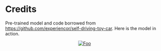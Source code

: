 # Credits

Pre-trained model and code borrowed from https://github.com/experiencor/self-driving-toy-car. Here is the model in
action.
<a href="https://www.youtube.com/watch?v=-v6q2dNZTU8" rel="some text"><p align="center">![Foo](https://i.imgflip.com/1rking.gif)</p></a>
